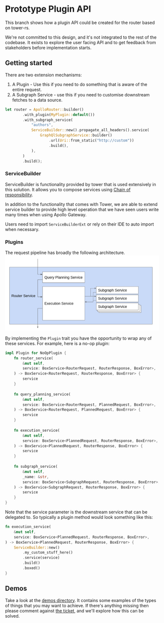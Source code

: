 # Prototype Plugin API
This branch shows how a plugin API could be created for the router based on tower-rs.

We're not committed to this design, and it's not integrated to the rest of the codebase. It exists to explore the 
user facing API and to get feedback from stakeholders before implementation starts.

## Getting started

There are two extension mechanisms:
1. A Plugin - Use this if you need to do something that is aware of the entire request.
2. A Subgraph Service - use this if you need to customise downstream fetches to a data source.

```rust
let router = ApolloRouter::builder()
        .with_plugin(MyPlugin::default())
        .with_subgraph_service(
            "authors",
            ServiceBuilder::new().propagate_all_headers().service(
                GraphQlSubgraphService::builder()
                    .url(Uri::from_static("http://custom"))
                    .build(),
            ),
        )
        .build();
```

### ServiceBuilder
ServiceBuilder is functionality provided by tower that is used extensively in this solution. It allows you to compose
services using [Chain of responsibility](https://refactoring.guru/design-patterns/chain-of-responsibility).

In addition to the functionality that comes with Tower, we are able to extend service builder to provide high level
operation that we have seen users write many times when using Apollo Gateway.

Users need to import `ServiceBuilderExt` or rely on their IDE to auto import when necessary.


### Plugins
The request pipeline has broadly the following architecture.
![architecture.png](architecture.png)

By implementing the `Plugin` trait you have the opportunity to wrap any of these services. For example, here is a no-op plugin:

```rust
impl Plugin for NoOpPlugin {
    fn router_service(
        &mut self,
        service: BoxService<RouterRequest, RouterResponse, BoxError>,
    ) -> BoxService<RouterRequest, RouterResponse, BoxError> {
        service
    }

    fn query_planning_service(
        &mut self,
        service: BoxService<RouterRequest, PlannedRequest, BoxError>,
    ) -> BoxService<RouterRequest, PlannedRequest, BoxError> {
        service
    }

    fn execution_service(
        &mut self,
        service: BoxService<PlannedRequest, RouterResponse, BoxError>,
    ) -> BoxService<PlannedRequest, RouterResponse, BoxError> {
        service
    }

    fn subgraph_service(
        &mut self,
        _name: &str,
        service: BoxService<SubgraphRequest, RouterResponse, BoxError>,
    ) -> BoxService<SubgraphRequest, RouterResponse, BoxError> {
        service
    }
}
```

Note that the service parameter is the downstream service that can be delegated to.
So typically a plugin method would look something like this:

```rust
fn execution_service(
    &mut self,
    service: BoxService<PlannedRequest, RouterResponse, BoxError>,
) -> BoxService<PlannedRequest, RouterResponse, BoxError> {
    ServiceBuilder::new()
        .my_custom_stuff_here()
        .service(service)
        .build()
        .boxed()
}
```


## Demos

Take a look at the [demos directory](./src/demos). It contains some examples of the types of things that you may want to achieve.
If there's anything missing then please comment against [the ticket](https://github.com/apollographql/router/issues/304), and we'll explore how this can be solved.



